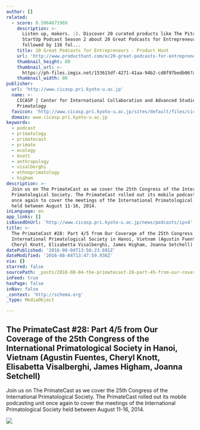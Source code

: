 ```yaml
---
author: []
related:
  - score: 0.5964671969
    description: >-
      Listen up, makers. :). Discover 20 curated products like The Pitch and
      StartUp Podcast Season 2 about 20 Great Podcasts for Entrepreneurs
      followed by 116 fol...
    title: 20 Great Podcasts for Entrepreneurs - Product Hunt
    url: 'http://www.producthunt.com/e/20-great-podcasts-for-entrepreneurs'
    thumbnail_height: 80
    thumbnail_url: >-
      https://ph-files.imgix.net/153615df-4271-41aa-94b2-cd8f97bedb06?auto=format&fit=crop&h=80&w=80&codec=mozjpeg&cs=strip
    thumbnail_width: 80
publisher:
  url: 'http://www.cicasp.pri.kyoto-u.ac.jp'
  name: >-
    CICASP | Center for International Collaboration and Advanced Studies in
    Primatology
  favicon: 'http://www.cicasp.pri.kyoto-u.ac.jp/sites/default/files/cicasp_favicon.ico'
  domain: www.cicasp.pri.kyoto-u.ac.jp
keywords:
  - podcast
  - primatology
  - primatecast
  - primate
  - ecology
  - knott
  - anthropology
  - visalberghi
  - ethnoprimatology
  - higham
description: >-
  Join us on The PrimateCast as we cover the 25th Congress of the International
  Primatological Society. The PrimateCast rolled out its mobile podcasting unit
  once again to cover the meetings of the International Primatological Society
  held between August 11-16, 2014.
inLanguage: en
app_links: []
isBasedOnUrl: 'http://www.cicasp.pri.kyoto-u.ac.jp/news/podcasts/ips4'
title: >-
  The PrimateCast #28: Part 4/5 from Our Coverage of the 25th Congress of the
  International Primatological Society in Hanoi, Vietnam (Agustin Fuentes,
  Cheryl Knott, Elisabetta Visalberghi, James Higham, Joanna Setchell)
datePublished: '2016-08-04T13:56:23.691Z'
dateModified: '2016-08-04T13:47:59.936Z'
via: {}
starred: false
sourcePath: _posts/2016-08-04-the-primatecast-28-part-45-from-our-coverage-of-the-25th.md
inFeed: true
hasPage: false
inNav: false
_context: 'http://schema.org'
_type: MediaObject

---
```

<article style=""><h1>The PrimateCast #28: Part 4/5 from Our Coverage of the 25th Congress of the International Primatological Society in Hanoi, Vietnam (Agustin Fuentes, Cheryl Knott, Elisabetta Visalberghi, James Higham, Joanna Setchell)</h1><p>Join us on The PrimateCast as we cover the 25th Congress of the International Primatological Society. The PrimateCast rolled out its mobile podcasting unit once again to cover the meetings of the International Primatological Society held between August 11-16, 2014.</p><img src="http://www.cicasp.pri.kyoto-u.ac.jp/sites/default/files/news/ips4image_0.png" /></article>
